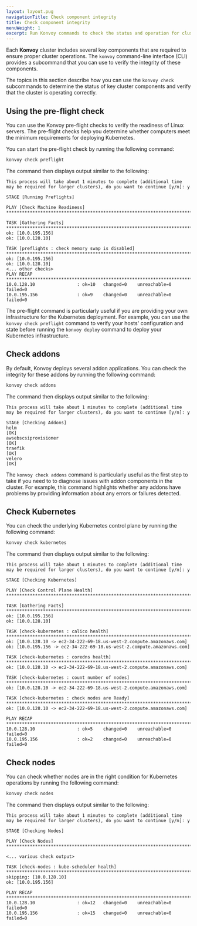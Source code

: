 ```yaml
---
layout: layout.pug
navigationTitle: Check component integrity
title: Check component integrity
menuWeight: 1
excerpt: Run Konvoy commands to check the status and operation for cluster components
---
```


Each **Konvoy** cluster includes several key components that are required to ensure proper cluster operations.
The `konvoy` command-line interface (CLI) provides a subcommand that you can use to verify the integrity of these components.

The topics in this section describe how you can use the `konvoy check` subcommands to determine the status of key cluster components and verify that the cluster is operating correctly.

## Using the pre-flight check

You can use the Konvoy pre-flight checks to verify the readiness of Linux servers.
The pre-flight checks help you determine whether computers meet the minimum requirements for deploying Kubernetes.

You can start the pre-flight check by running the following command:

```bash
konvoy check preflight
```

The command then displays output similar to the following:

```text
This process will take about 1 minutes to complete (additional time may be required for larger clusters), do you want to continue [y/n]: y

STAGE [Running Preflights]

PLAY [Check Machine Readiness] ***********************************************************************************************************************************************

TASK [Gathering Facts] *******************************************************************************************************************************************************
ok: [10.0.195.156]
ok: [10.0.128.10]

TASK [preflights : check memory swap is disabled] ****************************************************************************************************************************
ok: [10.0.195.156]
ok: [10.0.128.10]
<... other checks>
PLAY RECAP *******************************************************************************************************************************************************************
10.0.128.10                : ok=10   changed=0    unreachable=0    failed=0
10.0.195.156               : ok=9    changed=0    unreachable=0    failed=0
```

The pre-flight command is particularly useful if you are providing your own infrastructure for the Kubernetes deployment.
For example, you can use the `konvoy check preflight` command to verify your hosts' configuration and state before running the `konvoy deploy` command to deploy your Kubernetes infrastructure.

## Check addons

By default, Konvoy deploys several addon applications.
You can check the integrity for these addons by running the following command:

```bash
konvoy check addons
```

The command then displays output similar to the following:

```text
This process will take about 1 minutes to complete (additional time may be required for larger clusters), do you want to continue [y/n]: y

STAGE [Checking Addons]
helm                                                                   [OK]
awsebscsiprovisioner                                                   [OK]
traefik                                                                [OK]
velero                                                                 [OK]
```

The `konvoy check addons` command is particularly useful as the first step to take if you need to to diagnose issues with addon components in the cluster.
For example, this command highlights whether any addons have problems by providing information about any errors or failures detected.

## Check Kubernetes

You can check the underlying Kubernetes control plane by running the following command:

```bash
konvoy check kubernetes
```

The command then displays output similar to the following:

```text
This process will take about 1 minutes to complete (additional time may be required for larger clusters), do you want to continue [y/n]: y

STAGE [Checking Kubernetes]

PLAY [Check Control Plane Health] ********************************************************************************************************************************************

TASK [Gathering Facts] *******************************************************************************************************************************************************
ok: [10.0.195.156]
ok: [10.0.128.10]

TASK [check-kubernetes : calico health] **************************************************************************************************************************************
ok: [10.0.128.10 -> ec2-34-222-69-18.us-west-2.compute.amazonaws.com]
ok: [10.0.195.156 -> ec2-34-222-69-18.us-west-2.compute.amazonaws.com]

TASK [check-kubernetes : coredns health] *************************************************************************************************************************************
ok: [10.0.128.10 -> ec2-34-222-69-18.us-west-2.compute.amazonaws.com]

TASK [check-kubernetes : count number of nodes] ******************************************************************************************************************************
ok: [10.0.128.10 -> ec2-34-222-69-18.us-west-2.compute.amazonaws.com]

TASK [check-kubernetes : check nodes are Ready] ******************************************************************************************************************************
ok: [10.0.128.10 -> ec2-34-222-69-18.us-west-2.compute.amazonaws.com]

PLAY RECAP *******************************************************************************************************************************************************************
10.0.128.10                : ok=5    changed=0    unreachable=0    failed=0
10.0.195.156               : ok=2    changed=0    unreachable=0    failed=0
```

## Check nodes

You can check whether nodes are in the right condition for Kubernetes operations by running the following command:

```bash
konvoy check nodes
```

The command then displays output similar to the following:

```text
This process will take about 1 minutes to complete (additional time may be required for larger clusters), do you want to continue [y/n]: y

STAGE [Checking Nodes]

PLAY [Check Nodes] ***********************************************************************************************************************************************************

<... various check output>

TASK [check-nodes : kube-scheduler health] ***********************************************************************************************************************************
skipping: [10.0.128.10]
ok: [10.0.195.156]

PLAY RECAP *******************************************************************************************************************************************************************
10.0.128.10                : ok=12   changed=0    unreachable=0    failed=0
10.0.195.156               : ok=15   changed=0    unreachable=0    failed=0
```
